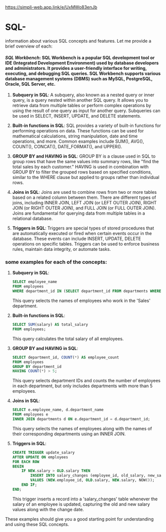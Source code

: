 https://simpli-web.app.link/e/UxMWo83enJb
# SQL-
 information about various SQL concepts and features. Let me provide a brief overview of each:

#### *SQL Workbench*: SQL Workbench is a popular SQL development tool or IDE (Integrated Development Environment) used by database developers and administrators. It provides a user-friendly interface for writing, executing, and debugging SQL queries. SQL Workbench supports various database management systems (DBMS) such as MySQL, PostgreSQL, Oracle, SQL Server, etc.


1. **Subquery in SQL**: A subquery, also known as a nested query or inner query, is a query nested within another SQL query. It allows you to retrieve data from multiple tables or perform complex operations by using the result of one query as input for another query. Subqueries can be used in SELECT, INSERT, UPDATE, and DELETE statements.

2. **Built-in functions in SQL**: SQL provides a variety of built-in functions for performing operations on data. These functions can be used for mathematical calculations, string manipulation, date and time operations, and more. Common examples include SUM(), AVG(), COUNT(), CONCAT(), DATE_FORMAT(), and UPPER().

3. **GROUP BY and HAVING in SQL**: GROUP BY is a clause used in SQL to group rows that have the same values into summary rows, like "find the total sales by each customer." HAVING is used in combination with GROUP BY to filter the grouped rows based on specified conditions, similar to the WHERE clause but applied to groups rather than individual rows.

4. **Joins in SQL**: Joins are used to combine rows from two or more tables based on a related column between them. There are different types of joins, including INNER JOIN, LEFT JOIN (or LEFT OUTER JOIN), RIGHT JOIN (or RIGHT OUTER JOIN), and FULL JOIN (or FULL OUTER JOIN). Joins are fundamental for querying data from multiple tables in a relational database.

5. **Triggers in SQL**: Triggers are special types of stored procedures that are automatically executed or fired when certain events occur in the database. These events can include INSERT, UPDATE, DELETE operations on specific tables. Triggers can be used to enforce business rules, maintain data integrity, or automate tasks.

### some examples for each of the concepts:

1. **Subquery in SQL**:
   
   ```sql
   SELECT employee_name
   FROM employees
   WHERE department_id IN (SELECT department_id FROM departments WHERE department_name = 'Sales');
   ```
   This query selects the names of employees who work in the 'Sales' department.

2. **Built-in functions in SQL**:
   
   ```sql
   SELECT SUM(salary) AS total_salary
   FROM employees;
   ```
   This query calculates the total salary of all employees.

3. **GROUP BY and HAVING in SQL**:
   
   ```sql
   SELECT department_id, COUNT(*) AS employee_count
   FROM employees
   GROUP BY department_id
   HAVING COUNT(*) > 5;
   ```
   This query selects department IDs and counts the number of employees in each department, but only includes departments with more than 5 employees.

4. **Joins in SQL**:
   
   ```sql
   SELECT e.employee_name, d.department_name
   FROM employees e
   INNER JOIN departments d ON e.department_id = d.department_id;
   ```
   This query selects the names of employees along with the names of their corresponding departments using an INNER JOIN.

5. **Triggers in SQL**:
   
   ```sql
   CREATE TRIGGER update_salary
   AFTER UPDATE ON employees
   FOR EACH ROW
   BEGIN
       IF NEW.salary > OLD.salary THEN
           INSERT INTO salary_changes (employee_id, old_salary, new_salary, change_date)
           VALUES (NEW.employee_id, OLD.salary, NEW.salary, NOW());
       END IF;
   END;
   ```
   This trigger inserts a record into a 'salary_changes' table whenever the salary of an employee is updated, capturing the old and new salary values along with the change date.


These examples should give you a good starting point for understanding and using these SQL concepts.
